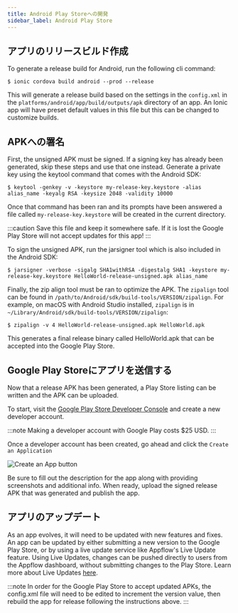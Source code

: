 ```yaml
---
title: Android Play Storeへの開発
sidebar_label: Android Play Store
---
```


<head>
  <title>Android Play Store Deployment: Publish Your Ionic Apps</title>
  <meta
    name="description"
    content="Ionic documentation for Android Play Store app deployment. Read about how to generate a release build and publish your Ionic apps to the Google Play Store."
  />
</head>

## アプリのリリースビルド作成

To generate a release build for Android, run the following cli command:

```shell
$ ionic cordova build android --prod --release
```

This will generate a release build based on the settings in the `config.xml` in the `platforms/android/app/build/outputs/apk` directory of an app.
An Ionic app will have preset default values in this file but this can be changed to customize builds.

## APKへの署名

First, the unsigned APK must be signed. If a signing key has already been generated, skip these steps and use that one instead.
Generate a private key using the keytool command that comes with the Android SDK:

```shell
$ keytool -genkey -v -keystore my-release-key.keystore -alias alias_name -keyalg RSA -keysize 2048 -validity 10000
```

Once that command has been ran and its prompts have been answered a file called `my-release-key.keystore` will be created in the current directory.

:::caution
Save this file and keep it somewhere safe. If it is lost the Google Play Store will not accept updates for this app!
:::

To sign the unsigned APK, run the jarsigner tool which is also included in the Android SDK:

```shell
$ jarsigner -verbose -sigalg SHA1withRSA -digestalg SHA1 -keystore my-release-key.keystore HelloWorld-release-unsigned.apk alias_name
```

Finally, the zip align tool must be ran to optimize the APK.
The `zipalign` tool can be found in `/path/to/Android/sdk/build-tools/VERSION/zipalign`.
For example, on macOS with Android Studio installed, `zipalign` is in `~/Library/Android/sdk/build-tools/VERSION/zipalign`:

```shell
$ zipalign -v 4 HelloWorld-release-unsigned.apk HelloWorld.apk
```

This generates a final release binary called HelloWorld.apk that can be accepted into the Google Play Store.

## Google Play Storeにアプリを送信する

Now that a release APK has been generated, a Play Store listing can be written and the APK can be uploaded.

To start, visit the [Google Play Store Developer Console](https://play.google.com/apps/publish) and create a new developer account.

:::note
Making a developer account with Google Play costs $25 USD.
:::

Once a developer account has been created, go ahead and click the `Create an Application`

![Create an App button](/img/publishing/newAppGPlay.png)

Be sure to fill out the description for the app along with providing screenshots and additional info.
When ready, upload the signed release APK that was generated and publish the app.

## アプリのアップデート

As an app evolves, it will need to be updated with new features and fixes. An app can be updated by either submitting a new version to the Google Play Store, or by using a live update service like Appflow's Live Update feature. Using Live Updates, changes can be pushed directly to users from the Appflow dashboard, without submitting changes to the Play Store. Learn more about Live Updates <a href="https://ionic.io/docs/appflow/deploy/intro" target="_blank">here</a>.

:::note
In order for the Google Play Store to accept updated APKs, the config.xml file will need to be edited to increment the version value, then rebuild the app for release following the instructions above.
:::
